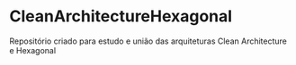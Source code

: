 # CleanArchitectureHexagonal
Repositório criado para estudo e união das arquiteturas Clean Architecture e Hexagonal
